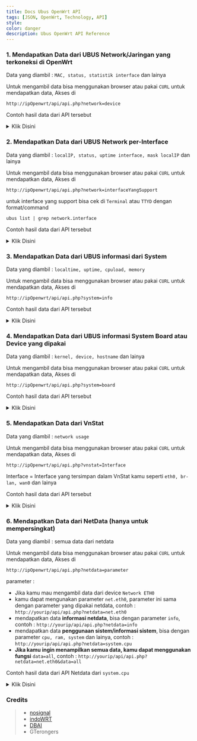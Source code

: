 ```yaml
---
title: Docs Ubus OpenWrt API
tags: [JSON, OpenWrt, Technology, API]
style: 
color: danger
description: Ubus OpenWrt API Reference
---
```


### 1. Mendapatkan Data dari UBUS Network/Jaringan yang terkoneksi di OpenWrt
Data yang diambil : `MAC, status, statistik interface` dan lainya

Untuk mengambil data bisa menggunakan browser atau pakai `CURL` untuk mendapatkan data, Akses di 
```
http://ipOpenwrt/api/api.php?network=device
```
Contoh hasil data dari API tersebut
<details><summary>Klik Disini</summary>
  
```
"network":{
      "status":true,
      "data":[
         {
            "br-lan":{
               "external":false,
               "present":true,
               "type":"bridge",
               "up":true,
               "carrier":true,
               "auth_status":false,
               "bridge-members":[
                  "eth0"
               ],
               "mtu":1500,
               "mtu6":1500,
               "macaddr":"00:15:18:01:81:31",
               "txqueuelen":1000,
               "ipv6":false,
               "ip6segmentrouting":false,
               "promisc":false,
               "rpfilter":0,
               "acceptlocal":false,
               "igmpversion":0,
               "mldversion":0,
               "neigh4reachabletime":30000,
               "neigh6reachabletime":30000,
               "neigh4gcstaletime":60,
               "neigh6gcstaletime":60,
               "neigh4locktime":99,
               "dadtransmits":1,
               "multicast":true,
               "sendredirects":true,
               "drop_v4_unicast_in_l2_multicast":false,
               "drop_v6_unicast_in_l2_multicast":false,
               "drop_gratuitous_arp":false,
               "drop_unsolicited_na":false,
               "arp_accept":false,
               "statistics":{
                  "collisions":0,
                  "rx_frame_errors":0,
                  "tx_compressed":0,
                  "multicast":0,
                  "rx_length_errors":0,
                  "tx_dropped":0,
                  "rx_bytes":1347973816,
                  "rx_missed_errors":0,
                  "tx_errors":0,
                  "rx_compressed":0,
                  "rx_over_errors":0,
                  "tx_fifo_errors":0,
                  "rx_crc_errors":0,
                  "rx_packets":12915564,
                  "tx_heartbeat_errors":0,
                  "rx_dropped":0,
                  "tx_aborted_errors":0,
                  "tx_packets":8925008,
                  "rx_errors":0,
                  "tx_bytes":39272951715,
                  "tx_window_errors":0,
                  "rx_fifo_errors":0,
                  "tx_carrier_errors":0
               }
            }
         }
      ],
      "error":null
   },
```
</details>


### 2. Mendapatkan Data dari UBUS Network per-Interface
Data yang diambil : `localIP, status, uptime interface, mask localIP` dan lainya

Untuk mengambil data bisa menggunakan browser atau pakai `CURL` untuk mendapatkan data, Akses di 
```
http://ipOpenwrt/api/api.php?network=interfaceYangSupport
```

untuk interface yang support bisa cek di `Terminal` atau `TTYD` dengan format/command
```
ubus list | grep network.interface
```

Contoh hasil data dari API tersebut
<details><summary>Klik Disini</summary>
  
```
{
   "status":true,
   "data":[
      {
         "up":true,
         "pending":false,
         "available":true,
         "autostart":true,
         "dynamic":false,
         "uptime":156,
         "l3_device":"br-lan",
         "proto":"static",
         "device":"br-lan",
         "updated":[
            "addresses"
         ],
         "metric":0,
         "dns_metric":0,
         "delegation":true,
         "ipv4-address":[
            {
               "address":"192.168.1.1",
               "mask":24
            }],
         "ipv6-address":[ ],
         "ipv6-prefix":[ ],
         "ipv6-prefix-assignment":[
            {
               "address":"fdd7:8206:fe3e::",
               "mask":60,
               "local-address":{ }
            }
         ],
         "route":[ ],
         "dns-server":[ ],
         "dns-search":[ ],
         "neighbors":[ ],
         "inactive":{
            "ipv4-address":[ ],
            "ipv6-address":[ ],
            "route":[ ],
            "dns-server":[ ],
            "dns-search":[ ],
			"neighbors":[ ]
			},
         "data":{ }
      }
   ],
   "error":null
}
```
</details>


### 3. Mendapatkan Data dari UBUS informasi dari System
Data yang diambil : `localtime, uptime, cpuload, memory`

Untuk mengambil data bisa menggunakan browser atau pakai `CURL` untuk mendapatkan data, Akses di 
```
http://ipOpenwrt/api/api.php?system=info
```
Contoh hasil data dari API tersebut
<details><summary>Klik Disini</summary>

```
{
   "status":true,
   "data":[{
         "localtime":1675889498,
         "uptime":1270,
         "load":[
            0,
            2656,
            4512
         ],
         "memory":{
            "total":843821056,
            "free":477286400,
            "shared":17694720,
            "buffered":3760128,
            "available":638783488,
            "cached":211587072
         },
         "swap":{
            "total":0,
            "free":0
         }
      }
   ],
   "error":null
}
```
</details>


### 4. Mendapatkan Data dari UBUS informasi System Board atau Device yang dipakai
Data yang diambil : `kernel, device, hostname` dan lainya

Untuk mengambil data bisa menggunakan browser atau pakai `CURL` untuk mendapatkan data, Akses di 
```
http://ipOpenwrt/api/api.php?system=board
```
Contoh hasil data dari API tersebut
<details><summary>Klik Disini</summary>
  
```
{
      "status":true,
      "data":[
         {
            "kernel":"5.4",
            "hostname":"terongWrt",
            "system":"ARMv8 Processor rev 4",
            "model":"Amlogic Meson GXL (S905X) P212 Development Board",
            "board_name":"amlogic,p212",
            "release":{
               "distribution":"OpenWrt",
               "version":"21.02.5",
               "revision":"r16688-fa9a932fdb",
               "target":"armvirt/64",
               "description":"OpenWrt 21.02.5 r16688-fa9a932fdb"
            }
         }
      ],
      "error":null
}
```
</details>


### 5. Mendapatkan Data dari VnStat
Data yang diambil : `network usage`

Untuk mengambil data bisa menggunakan browser atau pakai `CURL` untuk mendapatkan data, Akses di 
```
http://ipOpenwrt/api/api.php?vnstat=Interface
```
Interface = Interface yang tersimpan dalam VnStat kamu seperti `eth0, br-lan, wan0` dan lainya

Contoh hasil data dari API tersebut
<details><summary>Klik Disini</summary>
  
```
{
   "vnstat":{
      "status":true,
      "data":[
         {
            "vnstatversion":"1.18",
            "jsonversion":"1",
            "interfaces":[
               {
                  "id":"eth0",
                  "nick":"eth0",
                  "created":{
                     "date":{
                        "year":2022,
                        "month":7,
                        "day":4
                     }
                  },
                  "updated":{
                     "date":{
                        "year":2023,
                        "month":4,
                        "day":19
                     },
                     "time":{
                        "hour":5,
                        "minutes":21
                     }
                  },
                  "traffic":{
                     "total":{
                        "rx":199985635,
                        "tx":3292880982
                     },
                     "days":[
                        {
                           "id":0,
                           "date":{
                              "year":2023,
                              "month":4,
                              "day":19
                           },
                           "rx":23047,
                           "tx":351322
                        }
                     ],
                     "months":[
                        {
                           "id":0,
                           "date":{
                              "year":2023,
                              "month":4
                           },
                           "rx":10925925,
                           "tx":260103627
                        }
                     ],
                     "tops":[
                        {
                           "id":0,
                           "date":{
                              "year":2023,
                              "month":1,
                              "day":30
                           },
                           "time":{
                              "hour":0,
                              "minutes":0
                           },
                           "rx":2611220,
                           "tx":124756927
                        }
                     ],
                     "hours":[
                        {
                           "id":0,
                           "date":{
                              "year":2023,
                              "month":4,
                              "day":19
                           },
                           "rx":451,
                           "tx":762
                        }
                     ]
                  }
               }
            ]
         }
      ],
      "error":null
   }
}
```
</details>


### 6. Mendapatkan Data dari NetData (hanya untuk mempersingkat)
Data yang diambil : semua data dari netdata

Untuk mengambil data bisa menggunakan browser atau pakai `CURL` untuk mendapatkan data, Akses di 
```
http://ipOpenwrt/api/api.php?netdata=parameter
```
parameter :
- Jika kamu mau mengambil data dari device `Network ETH0`
- kamu dapat mengunakan parameter `net.eth0`, parameter ini sama dengan parameter yang dipakai netdata, contoh : `http://yourip/api/api.php?netdata=net.eth0`
- mendapatkan data **informasi netdata**, bisa dengan parameter `info`, contoh : `http://yourip/api/api.php?netdata=info`
- mendapatkan data **penggunaan sistem/informasi sistem**, bisa dengan parameter `cpu, ram, system` dan lainya, contoh : `http://yourip/api/api.php?netdata=system.cpu`
- **Jika kamu ingin menampilkan semua data, kamu dapat menggunakan fungsi** `data=all`, contoh : `http://yourip/api/api.php?netdata=net.eth0&data=all`

Contoh hasil data dari API Netdata dari `system.cpu`
<details><summary>Klik Disini</summary>
  
```
{
   "netdata":{
      "status":true,
      "data":[
         {
            "labels":[
               "time",
               "guest_nice",
               "guest",
               "steal",
               "softirq",
               "irq",
               "user",
               "system",
               "nice",
               "iowait"
            ],
            "data":[
               [
                  1681857842,
                  0,
                  0,
                  0,
                  0,
                  0,
                  0,
                  0.125,
                  0,
                  1.5
               ]
            ]
         }
      ],
      "error":null
   }
}
```
</details>

### Credits
> - [nosignal](https://github.com/nosignals)
> - [indoWRT](https://www.facebook.com/groups/728998271085718)
> - [DBAI](https://www.facebook.com/groups/421688359852864)
> - GTerongers
